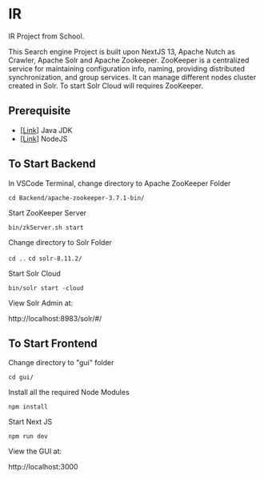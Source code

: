 # IR
 IR Project from School.

 This Search engine Project is built upon NextJS 13, Apache Nutch as Crawler, Apache Solr and Apache Zookeeper. ZooKeeper is a centralized service for maintaining configuration info, naming, providing distributed synchronization, and group services. It can manage different nodes cluster created in Solr. To start Solr Cloud will requires ZooKeeper.

## Prerequisite
*   [[Link]](https://www.oracle.com/sg/java/technologies/downloads/) Java JDK
*   [[Link]](https://nodejs.org/en) NodeJS


## To Start Backend
In VSCode Terminal, change directory to Apache ZooKeeper Folder

```
cd Backend/apache-zookeeper-3.7.1-bin/
```

Start ZooKeeper Server

```bin/zkServer.sh start```

Change directory to Solr Folder

```cd ..```
```cd solr-8.11.2/```

Start Solr Cloud

```bin/solr start -cloud```

View Solr Admin at:

http://localhost:8983/solr/#/

## To Start Frontend
Change directory to "gui" folder

```cd gui/```

Install all the required Node Modules

```npm install```

Start Next JS

```npm run dev```

View the GUI at:

http://localhost:3000
